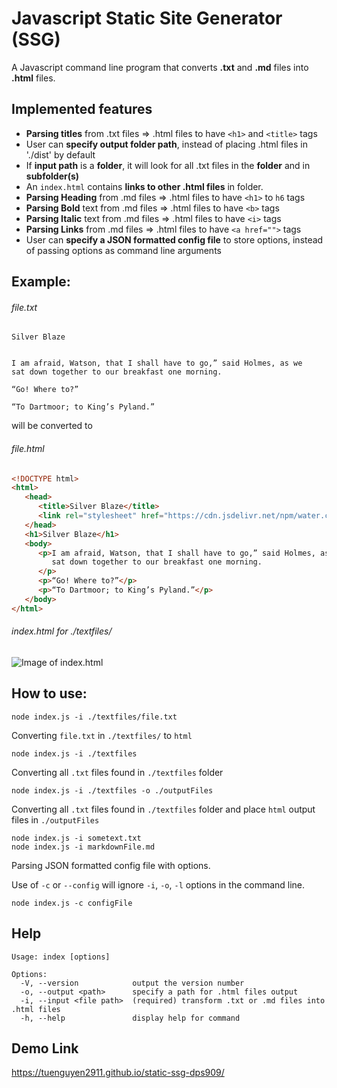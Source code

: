 # Javascript Static Site Generator (SSG)

A Javascript command line program that converts **.txt** and **.md** files into **.html** files. 

## Implemented features 

- **Parsing titles** from .txt files => .html files to have `<h1>` and `<title>` tags
- User can **specify output folder path**, instead of placing .html files in './dist' by default
- If **input path** is a **folder**, it will look for all .txt files in the **folder** and in **subfolder(s)**
- An `index.html` contains **links to other .html files** in folder.
- **Parsing Heading** from .md files => .html files to have `<h1>` to `h6` tags
- **Parsing Bold** text from .md files => .html files to have `<b>` tags
- **Parsing Italic** text from .md files => .html files to have `<i>` tags
- **Parsing Links** from .md files => .html files to have `<a href="">` tags
- User can **specify a JSON formatted config file** to store options, instead of passing options as command line arguments

## Example:

###### file.txt 

```
Silver Blaze


I am afraid, Watson, that I shall have to go,” said Holmes, as we
sat down together to our breakfast one morning.

“Go! Where to?”

“To Dartmoor; to King’s Pyland.”
```

will be converted to 

###### file.html

```html 
<!DOCTYPE html>
<html>
   <head>
      <title>Silver Blaze</title>
      <link rel="stylesheet" href="https://cdn.jsdelivr.net/npm/water.css@2/out/water.css" />
   </head>
   <h1>Silver Blaze</h1>
   <body>
      <p>I am afraid, Watson, that I shall have to go,” said Holmes, as we
         sat down together to our breakfast one morning.
      </p>
      <p>“Go! Where to?”</p>
      <p>“To Dartmoor; to King’s Pyland.”</p>
   </body>
</html>
```

###### index.html for ./textfiles/

![Image of index.html](https://i.ibb.co/9YVnN1y/Screenshot-2021-09-14-003724.png)

## How to use: 

```
node index.js -i ./textfiles/file.txt
```

Converting `file.txt` in `./textfiles/` to `html`

```
node index.js -i ./textfiles 
```

Converting all `.txt` files found in `./textfiles` folder

```
node index.js -i ./textfiles -o ./outputFiles
```

Converting all `.txt` files found in `./textfiles` folder and place `html` output files in `./outputFiles`

```
node index.js -i sometext.txt 
node index.js -i markdownFile.md 
```

Parsing JSON formatted config file with options.

Use of `-c` or `--config` will ignore `-i`, `-o`, `-l` options in the command line. 

```
node index.js -c configFile
```

## Help 

```
Usage: index [options]

Options:
  -V, --version            output the version number
  -o, --output <path>      specify a path for .html files output
  -i, --input <file path>  (required) transform .txt or .md files into .html files
  -h, --help               display help for command
```

## Demo Link

https://tuenguyen2911.github.io/static-ssg-dps909/